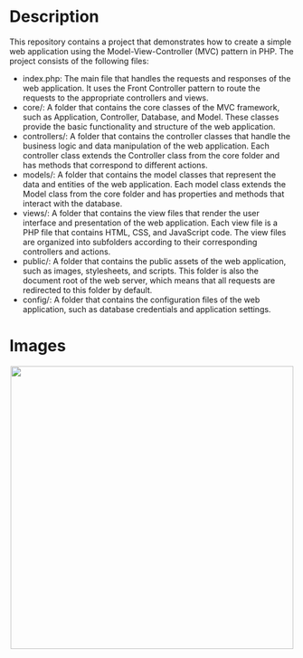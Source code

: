 # Description

This repository contains a project that demonstrates how to create a simple web application using the Model-View-Controller (MVC) pattern in PHP. The project consists of the following files:

- index.php: The main file that handles the requests and responses of the web application. It uses the Front Controller pattern to route the requests to the appropriate controllers and views.
- core/: A folder that contains the core classes of the MVC framework, such as Application, Controller, Database, and Model. These classes provide the basic functionality and structure of the web application.
- controllers/: A folder that contains the controller classes that handle the business logic and data manipulation of the web application. Each controller class extends the Controller class from the core folder and has methods that correspond to different actions.
- models/: A folder that contains the model classes that represent the data and entities of the web application. Each model class extends the Model class from the core folder and has properties and methods that interact with the database.
- views/: A folder that contains the view files that render the user interface and presentation of the web application. Each view file is a PHP file that contains HTML, CSS, and JavaScript code. The view files are organized into subfolders according to their corresponding controllers and actions.
- public/: A folder that contains the public assets of the web application, such as images, stylesheets, and scripts. This folder is also the document root of the web server, which means that all requests are redirected to this folder by default.
- config/: A folder that contains the configuration files of the web application, such as database credentials and application settings.

# Images

<div style="text-align:center;">
    <img src="https://github.com/Masud333/mvc-project/assets/78741570/02feb858-9a56-40a3-b58b-b88b93f9cc30" width="500">
</div>

